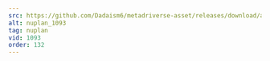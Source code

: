 ```yaml
---
src: https://github.com/Dadaism6/metadriverse-asset/releases/download/assetsv1.0.4/nuplan_1093.mp4
alt: nuplan_1093
tag: nuplan
vid: 1093
order: 132
---
```

